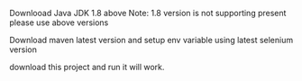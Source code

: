 Downlooad Java JDK 1.8 above
Note: 1.8 version is not supporting present please use above versions

Download maven latest version and setup env variable
using latest selenium version

download this project and run it will work.
